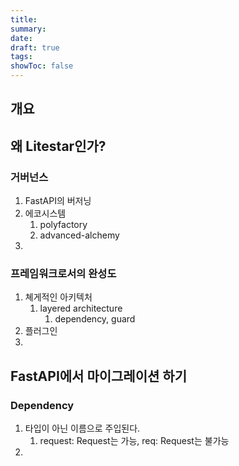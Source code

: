```yaml
---
title: 
summary: 
date: 
draft: true
tags: 
showToc: false
---
```

## 개요

## 왜 Litestar인가?
### 거버넌스
1. FastAPI의 버저닝
2. 에코시스템
	1. polyfactory
	2. advanced-alchemy
3. 
### 프레임워크로서의 완성도
1. 쳬게적인 아키텍처
	1. layered architecture
		1. dependency, guard
2. 플러그인
3. 

## FastAPI에서 마이그레이션 하기
### Dependency
1. 타입이 아닌 이름으로 주입된다.
	1. request: Request는 가능, req: Request는 불가능
2. 

### 